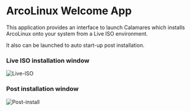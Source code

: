 # ArcoLinux Welcome App

This application provides an interface to launch Calamares which installs ArcoLinux onto your system from a Live ISO environment.

It also can be launched to auto start-up post installation.

### Live ISO installation window

![Live-ISO](https://github.com/arcolinux/arcolinux-welcome-app-dev/assets/121581829/e8fea0ca-decc-441c-abef-8135ea8acb7a)

### Post installation window

![Post-install](https://github.com/arcolinux/arcolinux-welcome-app-dev/assets/121581829/4a1390fb-307d-4881-a76b-c45fbc673ac8)

